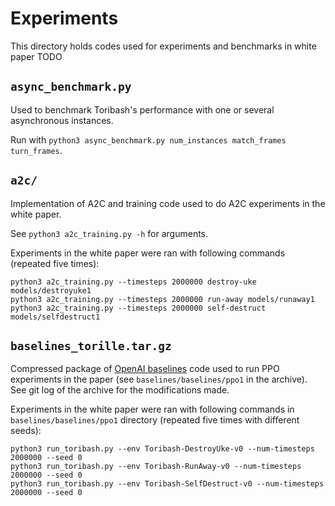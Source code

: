# Experiments

This directory holds codes used for experiments and benchmarks in white paper TODO

## `async_benchmark.py`

Used to benchmark Toribash's performance with one or several asynchronous instances.

Run with `python3 async_benchmark.py num_instances match_frames turn_frames`.

## `a2c/`

Implementation of A2C and training code used to do A2C experiments in the white paper. 

See `python3 a2c_training.py -h` for arguments.

Experiments in the white paper were ran with following commands (repeated five times):

```
python3 a2c_training.py --timesteps 2000000 destroy-uke models/destroyuke1
python3 a2c_training.py --timesteps 2000000 run-away models/runaway1
python3 a2c_training.py --timesteps 2000000 self-destruct models/selfdestruct1
```

## `baselines_torille.tar.gz`

Compressed package of [OpenAI baselines](https://github.com/openai/baselines/) code used to run PPO experiments in the paper (see `baselines/baselines/ppo1` in the archive). See git log of the archive for the modifications made. 

Experiments in the white paper were ran with following commands in `baselines/baselines/ppo1` directory (repeated five times with different seeds):
```
python3 run_toribash.py --env Toribash-DestroyUke-v0 --num-timesteps 2000000 --seed 0
python3 run_toribash.py --env Toribash-RunAway-v0 --num-timesteps 2000000 --seed 0
python3 run_toribash.py --env Toribash-SelfDestruct-v0 --num-timesteps 2000000 --seed 0
```

